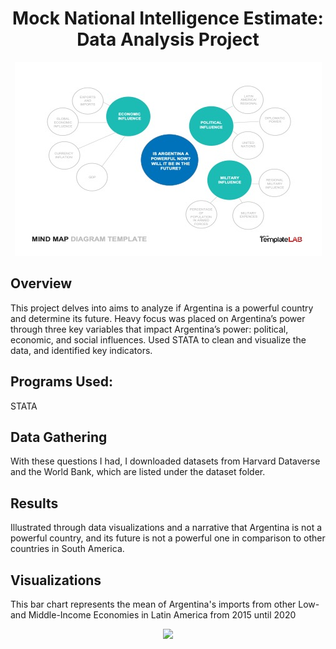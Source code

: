 <h1 align="center">Mock National Intelligence Estimate: Data Analysis Project </h1>

<p align="center">
  <img src= "https://github.com/gabrielafilippelli/Mock_National_Intelligence_Estimate/blob/main/images/Mind_Map.jpg">
</p>

## Overview
This project delves into aims to analyze if Argentina is a powerful country and determine its future. Heavy focus was placed on Argentina’s power through three key variables that impact Argentina’s power: political, economic, and social influences. Used STATA to clean and visualize the data, and identified key indicators.

## Programs Used:
STATA

## Data Gathering
With these questions I had, I downloaded datasets from Harvard Dataverse and the World Bank, which are listed under the dataset folder.

## Results
Illustrated through data visualizations and a narrative that Argentina is not a powerful country, and its future is not a powerful one in comparison to other countries in South America.

## Visualizations
This bar chart represents the mean of Argentina's imports from other Low-and Middle-Income Economies in Latin America from 2015 until 2020 
<p align="center">
  <img src=(https://github.com/gabrielafilippelli/Mock_National_Intelligence_Estimate/blob/main/images/Imports_LatinAm.jpg>
</p>
